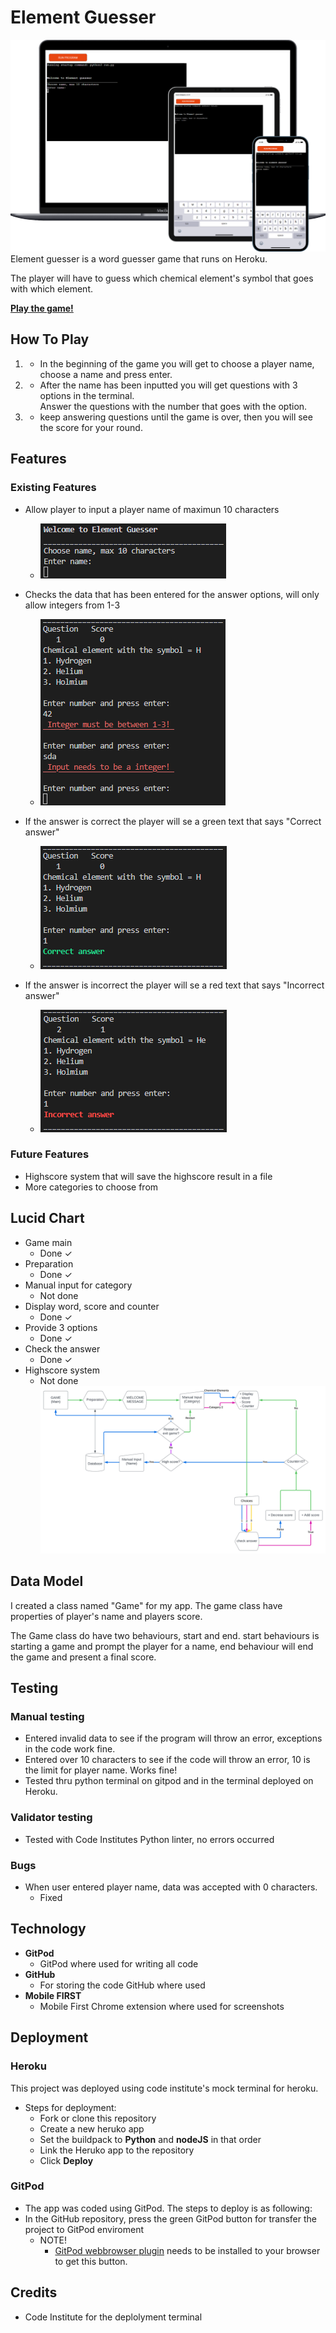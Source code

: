 # Element Guesser
![Responsive](docs/responsive.png)
Element guesser is a word guesser game that runs on Heroku.

The player will have to guess which chemical element's symbol that goes with which element.

**[Play the game!](https://portfolio-project-3-ci.herokuapp.com/)**


## How To Play
 1. - In the beginning of the game you will get to choose a player name, choose a name and press enter.

 2. - After the name has been inputted you will get questions with 3 options in the terminal.<br>Answer the questions with the number that goes with the option.

3. - keep answering questions until the game is over, then you will see the score for your round.


## Features
### Existing Features
  - Allow player to input a player name of maximun 10 characters
     - ![Player name](docs/welcome.png)

  - Checks the data that has been entered for the answer options, will only allow integers from 1-3
    - ![Not integer](docs/not_int.png)


  - If the answer is correct the player will se a green text that says "Correct answer"
    - ![Correct](docs/correct.png)

  - If the answer is incorrect the player will se a red text that says "Incorrect answer"
    - ![Correct](docs/incorrect.png)
 
### Future Features
 - Highscore system that will save the highscore result in a file
 - More categories to choose from


## Lucid Chart
- Game main
  - Done ✓
- Preparation
  - Done ✓
- Manual input for category
  - Not done
- Display word, score and counter
  - Done ✓
- Provide 3 options
  - Done ✓
- Check the answer
  - Done ✓
- Highscore system
  - Not done
![Lucid](docs/python_Word_game.svg)

## Data Model
I created a class named "Game" for my app. The game class have properties of player's name and players score.

The Game class do have two behaviours, start and end.
start behaviours is starting a game and prompt the player for a name, end behaviour will end the game and present a final score.


## Testing

 ### Manual testing
  - Entered invalid data to see if the program will throw an error, exceptions in the code work fine.
  - Entered over 10 characters to see if the code will throw an error, 10 is the limit for player name. Works fine!
 - Tested thru python terminal on gitpod and in the terminal deployed on Heroku.
 ### Validator testing
  - Tested with Code Institutes Python linter, no errors occurred

  ### Bugs
   - When user entered player name, data was accepted with 0 characters. 
      - Fixed


## Technology 
  - **GitPod**
    - GitPod where used for writing all code 
  - **GitHub**
    - For storing the code GitHub where used
  - **Mobile FIRST**
    - Mobile First Chrome extension where used for screenshots
    
## Deployment
### Heroku
This project was deployed using code institute's mock terminal for heroku.
  - Steps for deployment:
    - Fork or clone this repository
    - Create a new heruko app
    - Set the buildpack to **Python** and **nodeJS** in that order
    - Link the Heruko app to the repository 
    - Click **Deploy**
 ### GitPod
  - The app was coded using GitPod. The steps to deploy is as following:
  - In the GitHub repository, press the green GitPod button for transfer the project to GitPod enviroment
    - NOTE!
      - [GitPod webbrowser plugin](https://chrome.google.com/webstore/detail/gitpod-always-ready-to-co/dodmmooeoklaejobgleioelladacbeki) needs to be installed to your browser to get this button.

## Credits
- Code Institute for the deplolyment terminal